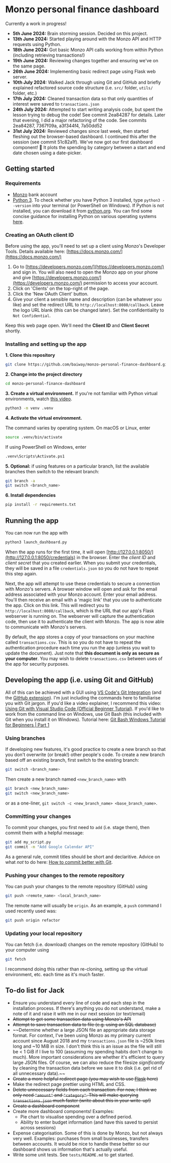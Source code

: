 # Monzo personal finance dashboard
Currently a work in progress! 
- **5th June 2024:** Brain storming session. Decided on this project.
- **13th June 2024:** Started playing around with the Monzo API and HTTP requests using Python.
- **18th June 2024:** Got basic Monzo API calls working from within Python (including retrieving transactions!)
- **19th June 2024:** Reviewing changes together and ensuring we've on the same page.
- **26th June 2024:** Implementing basic redirect page using Flask web server.
- **10th July 2024:** Walked Jack through using Git and GitHub and briefly explained refactored source code structure (i.e. `src/` folder, `utils/` folder, etc.)
- **17th July 2024:** Cleaned transaction data so that only quantities of interest were saved to `transactions.json`
- **24th July 2024:** Attempted to start writing analysis code, but spent the lesson trying to debug the code! See commit 2ea84287 for details. Later that evening, I did a major refactoring of the code. See commits 2ea84287, 7367f09a, a3f344f4, 7a50dd52
- **31st July 2024:** Reviewed changes since last week, then started fleshing out the browser-based dashboard. I continued this after the session (see commit 51c82a1f). We've now got our first dashboard component! 🎉 It plots the spending by category between a start and end date chosen using a date-picker.

## Getting started
### Requirements
- [Monzo](https://monzo.com/) bank account
- [Python 3](https://www.python.org/). To check whether you have Python 3 installed, type `python3 --version` into your terminal (or PowerShell on Windows). If Python is not installed, you can download it from [python.org](python.org). You can find some concise guidance for installing Python on various operating systems [here](https://github.com/baiway/MScFE_python_refresher/blob/1e4f13588dfaee53c34a646d0443d86cbad1873a/docs/installing-python.md).

### Creating an OAuth client ID
Before using the app, you'll need to set up a client using Monzo's Developer Tools. Details available here: [https://docs.monzo.com/](https://docs.monzo.com/)
1. Go to [https://developers.monzo.com/](https://developers.monzo.com/) and sign in. You will also need to open the Monzo app on your phone and give [https://developers.monzo.com/](https://developers.monzo.com/) permission to access your account.
2. Click on 'Clients' on the top-right of the page.
3. Click the 'New OAuth Client' button.
4. Give your client a sensible name and description (can be whatever you like) and set the redirect URL to `http://localhost:8080/callback`. Leave the logo URL blank (this can be changed later). Set the confidentiality to `Not Confidential`.

Keep this web page open. We'll need the **Client ID** and **Client Secret** shortly.

### Installing and setting up the app
**1. Clone this repository**
```sh
git clone https://github.com/baiway/monzo-personal-finance-dashboard.git
```

**2. Change into the project directory**
```sh
cd monzo-personal-finance-dashboard
```

**3. Create a virtual environment.** 
If you're not familiar with Python virtual environments, watch [this video](https://www.youtube.com/watch?v=Y21OR1OPC9A).
```sh
python3 -m venv .venv
```

**4. Activate the virtual environment.**

The command varies by operating system. On macOS or Linux, enter
```sh
source .venv/bin/activate
```
If using PowerShell on Windows, enter
```sh
.venv\Scripts\Activate.ps1
```

**5. Optional:** if using features on a particular branch, list the available branches then switch to the relevant branch:
```sh
git branch -a
git switch <branch_name>
```

**6. Install dependencies**
```sh
pip install -r requirements.txt
```

## Running the app
You can now run the app with
```sh
python3 launch_dashboard.py
```

When the app runs for the first time, it will open [http://127.0.0.1:8050/](http://127.0.0.1:8050/credentials) in the browser. Enter the *client ID* and *client secret* that you created earlier. When you submit your credentials, they will be saved in a file `credentials.json` so you do not have to repeat this step again. 

Next, the app will attempt to use these credentials to secure a connection with Monzo's servers. A browser window will open and ask for the email address associated with your Monzo account. Enter your email address. You'll then receive an email with a 'magic link' that you use to authenticate the app. Click on this link. This will redirect you to `http://localhost:8080/callback`, which is the URL that our app's Flask webserver is running on. The webserver will capture the authentication code, then use it to authenticate the client with Monzo. The app is now able to communicate with Monzo's servers.

By default, the app stores a copy of your transactions on your machine called `transactions.csv`. This is so you do not have to repeat the authentication procedure each time you run the app (unless you wait to update the document). Just note that **this document is only as secure as your computer**. You may wish to delete `transactions.csv` between uses of the app for security purposes.

## Developing the app (i.e. using Git and GitHub)
All of this can be achieved with a GUI using [VS Code's Git Integration](https://code.visualstudio.com/docs/sourcecontrol/overview) (and the [GitHub extension](https://code.visualstudio.com/docs/sourcecontrol/github)). I'm just including the commands here to familiarise you with Git jargon. If you'd like a video explainer, I recommend this video: [Using Git with Visual Studio Code (Official Beginner Tutorial)](https://www.youtube.com/watch?v=i_23KUAEtUM). If you'd like to work from the command line on Windows, use Git Bash (this included with Git when you install it on Windows). Tutorial here: [Git Bash Windows Tutorial for Beginners | Part 1](https://www.youtube.com/watch?v=RBCq2mrXsMk)

### Using branches
If developing new features, it's good practice to create a new branch so that you don't overwrite (or break!) other people's code. To create a new branch based off an existing branch, first switch to the existing branch:
```sh
git switch <branch_name>
```

Then create a new branch named `<new_branch_name>` with
```sh
git branch <new_branch_name>
git switch <new_branch_name>
```

or as a one-liner, `git switch -c <new_branch_name> <base_branch_name>`.

### Committing your changes
To commit your changes, you first need to `add` (i.e. stage them), then commit them with a helpful message:
```sh
git add my_script.py
git commit -m "Add Google Calendar API"
```

As a general rule, commit titles should be short and declaritive. Advice on what *not* to do here: [How to commit better with Git](https://www.youtube.com/watch?v=Hlp-9cdImSM).


### Pushing your changes to the remote repository
You can push your changes to the remote repository (GitHub) using
```sh
git push <remote_name> <local_branch_name>
```

The remote name will usually be `origin`. As an example, a `push` command I used recently used was: 
```sh
git push origin refactor
```

### Updating your local repository
You can fetch (i.e. download) changes on the remote repository (GitHub) to your computer using
```sh
git fetch
```
I recommend doing this rather than re-cloning, setting up the virtual environment, etc. each time as it's much faster.

## To-do list for Jack
- Ensure you understand every line of code and each step in the installation process. If there's anything you do not understand, make a note of it and raise it with me in our next session (or text/email)
- ~~Attempt to get some transaction data using Monzo's API~~
- ~~Attempt to save transaction data to file (e.g. using an SQL database)~~
- ~~Determine whether a large JSON file an appropriate data storage format. For context, I've been using Monzo as my primary current account since August 2018 and my `transactions.json` file is ~250k lines long and ~10 MiB in size. I don't think this is an issue as the file will still be < 1 GiB if I live to 100 (assuming my spending habits don't change to much). More important considerations are whether it's efficient to query large JSON files. Of course, we can also reduce the filesize *significantly* by cleaning the transaction data before we save it to disk (i.e. get rid of all unnecessary data).~~
- ~~Create a more helpful redirect page (you may wish to use [Flask](https://flask.palletsprojects.com/en/3.0.x/) here)~~
- Make the redirect page prettier using HTML and CSS.
- ~~Delete unnecessary fields from each transaction. For now, I think we only need `"amount"` and `"category"`. This will make querying `transactions.json` much faster (write about this in your write-up!)~~
- ~~Create a dashboard component~~
- Create more dashboard components! Examples: 
    - Pie chart to visualise spending over a defined period. 
    - Ability to enter budget information (and have this saved to persist across sessions)
- Expense categorisation. Some of this is done by Monzo, but not always very well. Examples: purchases from small businesses, transfers between accounts. It would be nice to handle these better so our dashboard shows us information that's actually useful.
- Write some unit tests. See `tests/README.md` to get started.
